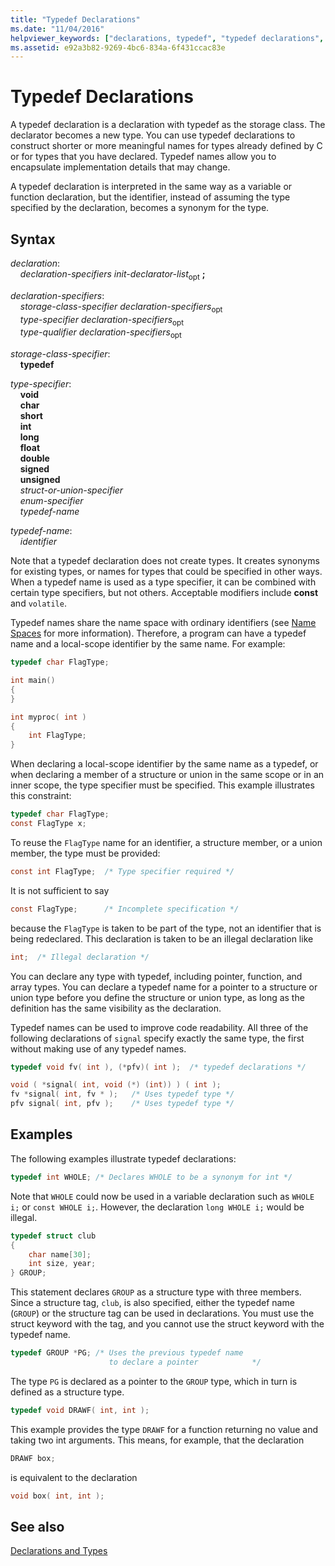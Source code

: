 ```yaml
---
title: "Typedef Declarations"
ms.date: "11/04/2016"
helpviewer_keywords: ["declarations, typedef", "typedef declarations", "types [C], declarations"]
ms.assetid: e92a3b82-9269-4bc6-834a-6f431ccac83e
---
```

# Typedef Declarations

A typedef declaration is a declaration with typedef as the storage class. The declarator becomes a new type. You can use typedef declarations to construct shorter or more meaningful names for types already defined by C or for types that you have declared. Typedef names allow you to encapsulate implementation details that may change.

A typedef declaration is interpreted in the same way as a variable or function declaration, but the identifier, instead of assuming the type specified by the declaration, becomes a synonym for the type.

## Syntax

*declaration*:<br/>
&nbsp;&nbsp;&nbsp;&nbsp;*declaration-specifiers init-declarator-list*<sub>opt</sub> **;**

*declaration-specifiers*:<br/>
&nbsp;&nbsp;&nbsp;&nbsp;*storage-class-specifier declaration-specifiers*<sub>opt</sub> <br/>
&nbsp;&nbsp;&nbsp;&nbsp;*type-specifier declaration-specifiers*<sub>opt</sub> <br/>
&nbsp;&nbsp;&nbsp;&nbsp;*type-qualifier declaration-specifiers*<sub>opt</sub>

*storage-class-specifier*:<br/>
&nbsp;&nbsp;&nbsp;&nbsp;**typedef**

*type-specifier*:<br/>
&nbsp;&nbsp;&nbsp;&nbsp;**void**<br/>
&nbsp;&nbsp;&nbsp;&nbsp;**char**<br/>
&nbsp;&nbsp;&nbsp;&nbsp;**short**<br/>
&nbsp;&nbsp;&nbsp;&nbsp;**int**<br/>
&nbsp;&nbsp;&nbsp;&nbsp;**long**<br/>
&nbsp;&nbsp;&nbsp;&nbsp;**float**<br/>
&nbsp;&nbsp;&nbsp;&nbsp;**double**<br/>
&nbsp;&nbsp;&nbsp;&nbsp;**signed**<br/>
&nbsp;&nbsp;&nbsp;&nbsp;**unsigned**<br/>
&nbsp;&nbsp;&nbsp;&nbsp;*struct-or-union-specifier*<br/>
&nbsp;&nbsp;&nbsp;&nbsp;*enum-specifier*<br/>
&nbsp;&nbsp;&nbsp;&nbsp;*typedef-name*

*typedef-name*:<br/>
&nbsp;&nbsp;&nbsp;&nbsp;*identifier*

Note that a typedef declaration does not create types. It creates synonyms for existing types, or names for types that could be specified in other ways. When a typedef name is used as a type specifier, it can be combined with certain type specifiers, but not others. Acceptable modifiers include **const** and `volatile`.

Typedef names share the name space with ordinary identifiers (see [Name Spaces](../c-language/name-spaces.md) for more information). Therefore, a program can have a typedef name and a local-scope identifier by the same name. For example:

```C
typedef char FlagType;

int main()
{
}

int myproc( int )
{
    int FlagType;
}
```

When declaring a local-scope identifier by the same name as a typedef, or when declaring a member of a structure or union in the same scope or in an inner scope, the type specifier must be specified. This example illustrates this constraint:

```C
typedef char FlagType;
const FlagType x;
```

To reuse the `FlagType` name for an identifier, a structure member, or a union member, the type must be provided:

```C
const int FlagType;  /* Type specifier required */
```

It is not sufficient to say

```C
const FlagType;      /* Incomplete specification */
```

because the `FlagType` is taken to be part of the type, not an identifier that is being redeclared. This declaration is taken to be an illegal declaration like

```C
int;  /* Illegal declaration */
```

You can declare any type with typedef, including pointer, function, and array types. You can declare a typedef name for a pointer to a structure or union type before you define the structure or union type, as long as the definition has the same visibility as the declaration.

Typedef names can be used to improve code readability. All three of the following declarations of `signal` specify exactly the same type, the first without making use of any typedef names.

```C
typedef void fv( int ), (*pfv)( int );  /* typedef declarations */

void ( *signal( int, void (*) (int)) ) ( int );
fv *signal( int, fv * );   /* Uses typedef type */
pfv signal( int, pfv );    /* Uses typedef type */
```

## Examples

The following examples illustrate typedef declarations:

```C
typedef int WHOLE; /* Declares WHOLE to be a synonym for int */
```

Note that `WHOLE` could now be used in a variable declaration such as `WHOLE i;` or `const WHOLE i;`. However, the declaration `long WHOLE i;` would be illegal.

```C
typedef struct club
{
    char name[30];
    int size, year;
} GROUP;
```

This statement declares `GROUP` as a structure type with three members. Since a structure tag, `club`, is also specified, either the typedef name (`GROUP`) or the structure tag can be used in declarations. You must use the struct keyword with the tag, and you cannot use the struct keyword with the typedef name.

```C
typedef GROUP *PG; /* Uses the previous typedef name
                      to declare a pointer            */
```

The type `PG` is declared as a pointer to the `GROUP` type, which in turn is defined as a structure type.

```C
typedef void DRAWF( int, int );
```

This example provides the type `DRAWF` for a function returning no value and taking two int arguments. This means, for example, that the declaration

```C
DRAWF box;
```

is equivalent to the declaration

```C
void box( int, int );
```

## See also

[Declarations and Types](../c-language/declarations-and-types.md)
